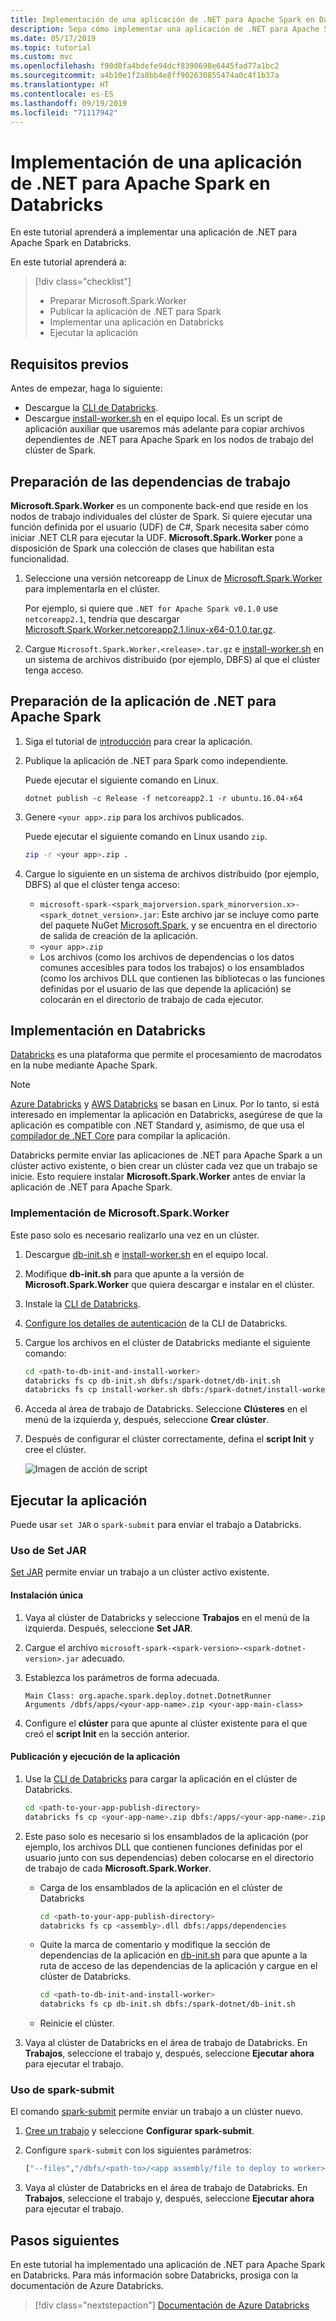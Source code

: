 ```yaml
---
title: Implementación de una aplicación de .NET para Apache Spark en Databricks
description: Sepa cómo implementar una aplicación de .NET para Apache Spark en Databricks.
ms.date: 05/17/2019
ms.topic: tutorial
ms.custom: mvc
ms.openlocfilehash: f90d0fa4bdefe94dcf8390698e6445fad77a1bc2
ms.sourcegitcommit: a4b10e1f2a8bb4e8ff902630855474a0c4f1b37a
ms.translationtype: HT
ms.contentlocale: es-ES
ms.lasthandoff: 09/19/2019
ms.locfileid: "71117942"
---
```

# <a name="deploy-a-net-for-apache-spark-application-to-databricks"></a>Implementación de una aplicación de .NET para Apache Spark en Databricks

En este tutorial aprenderá a implementar una aplicación de .NET para Apache Spark en Databricks.

En este tutorial aprenderá a:

> [!div class="checklist"]
>
> - Preparar Microsoft.Spark.Worker
> - Publicar la aplicación de .NET para Spark
> - Implementar una aplicación en Databricks
> - Ejecutar la aplicación

## <a name="prerequisites"></a>Requisitos previos

Antes de empezar, haga lo siguiente:

- Descargue la [CLI de Databricks](https://docs.databricks.com/user-guide/dev-tools/databricks-cli.html).
- Descargue [install-worker.sh](https://github.com/dotnet/spark/blob/master/deployment/install-worker.sh) en el equipo local. Es un script de aplicación auxiliar que usaremos más adelante para copiar archivos dependientes de .NET para Apache Spark en los nodos de trabajo del clúster de Spark.

## <a name="prepare-worker-dependencies"></a>Preparación de las dependencias de trabajo

**Microsoft.Spark.Worker** es un componente back-end que reside en los nodos de trabajo individuales del clúster de Spark. Si quiere ejecutar una función definida por el usuario (UDF) de C#, Spark necesita saber cómo iniciar .NET CLR para ejecutar la UDF. **Microsoft.Spark.Worker** pone a disposición de Spark una colección de clases que habilitan esta funcionalidad.

1. Seleccione una versión netcoreapp de Linux de [Microsoft.Spark.Worker](https://github.com/dotnet/spark/releases) para implementarla en el clúster.

   Por ejemplo, si quiere que `.NET for Apache Spark v0.1.0` use `netcoreapp2.1`, tendría que descargar [Microsoft.Spark.Worker.netcoreapp2.1.linux-x64-0.1.0.tar.gz](https://github.com/dotnet/spark/releases/download/v0.1.0/Microsoft.Spark.Worker.netcoreapp2.1.linux-x64-0.1.0.tar.gz).

2. Cargue `Microsoft.Spark.Worker.<release>.tar.gz` e [install-worker.sh](https://github.com/dotnet/spark/blob/master/deployment/install-worker.sh) en un sistema de archivos distribuido (por ejemplo, DBFS) al que el clúster tenga acceso.

## <a name="prepare-your-net-for-apache-spark-app"></a>Preparación de la aplicación de .NET para Apache Spark

1. Siga el tutorial de [introducción](get-started.md) para crear la aplicación.

2. Publique la aplicación de .NET para Spark como independiente.

   Puede ejecutar el siguiente comando en Linux.

   ```dotnetcli
   dotnet publish -c Release -f netcoreapp2.1 -r ubuntu.16.04-x64
   ```

3. Genere `<your app>.zip` para los archivos publicados.

   Puede ejecutar el siguiente comando en Linux usando `zip`.

   ```bash
   zip -r <your app>.zip .
   ```

4. Cargue lo siguiente en un sistema de archivos distribuido (por ejemplo, DBFS) al que el clúster tenga acceso:

   - `microsoft-spark-<spark_majorversion.spark_minorversion.x>-<spark_dotnet_version>.jar`: Este archivo jar se incluye como parte del paquete NuGet [Microsoft.Spark](https://www.nuget.org/packages/Microsoft.Spark/), y se encuentra en el directorio de salida de creación de la aplicación.
   - `<your app>.zip`
   - Los archivos (como los archivos de dependencias o los datos comunes accesibles para todos los trabajos) o los ensamblados (como los archivos DLL que contienen las bibliotecas o las funciones definidas por el usuario de las que depende la aplicación) se colocarán en el directorio de trabajo de cada ejecutor.

## <a name="deploy-to-databricks"></a>Implementación en Databricks

[Databricks](https://databricks.com) es una plataforma que permite el procesamiento de macrodatos en la nube mediante Apache Spark.

> [!Note] 
> [Azure Databricks](https://azure.microsoft.com/services/databricks/) y [AWS Databricks](https://databricks.com/aws) se basan en Linux. Por lo tanto, si está interesado en implementar la aplicación en Databricks, asegúrese de que la aplicación es compatible con .NET Standard y, asimismo, de que usa el [compilador de .NET Core](https://dotnet.microsoft.com/download) para compilar la aplicación.

Databricks permite enviar las aplicaciones de .NET para Apache Spark a un clúster activo existente, o bien crear un clúster cada vez que un trabajo se inicie. Esto requiere instalar **Microsoft.Spark.Worker** antes de enviar la aplicación de .NET para Apache Spark.

### <a name="deploy-microsoftsparkworker"></a>Implementación de Microsoft.Spark.Worker

Este paso solo es necesario realizarlo una vez en un clúster.

1. Descargue [db-init.sh](https://github.com/dotnet/spark/blob/master/deployment/db-init.sh) e [install-worker.sh](https://github.com/dotnet/spark/blob/master/deployment/install-worker.sh
) en el equipo local.

2. Modifique **db-init.sh** para que apunte a la versión de **Microsoft.Spark.Worker** que quiera descargar e instalar en el clúster.

3. Instale la [CLI de Databricks](https://docs.databricks.com/user-guide/dev-tools/databricks-cli.html).

4. [Configure los detalles de autenticación](https://docs.databricks.com/user-guide/dev-tools/databricks-cli.html#set-up-authentication) de la CLI de Databricks.

5. Cargue los archivos en el clúster de Databricks mediante el siguiente comando:

   ```bash
   cd <path-to-db-init-and-install-worker>
   databricks fs cp db-init.sh dbfs:/spark-dotnet/db-init.sh
   databricks fs cp install-worker.sh dbfs:/spark-dotnet/install-worker.sh
   ```

6. Acceda al área de trabajo de Databricks. Seleccione  **Clústeres** en el menú de la izquierda y, después, seleccione **Crear clúster**.

7. Después de configurar el clúster correctamente, defina el **script Init** y cree el clúster.

   ![Imagen de acción de script](./media/databricks-deployment/deployment-databricks-init-script.png)

## <a name="run-your-app"></a>Ejecutar la aplicación 

Puede usar `set JAR` o `spark-submit` para enviar el trabajo a Databricks.

### <a name="use-set-jar"></a>Uso de Set JAR

[Set JAR](https://docs.databricks.com/user-guide/jobs.html#create-a-job) permite enviar un trabajo a un clúster activo existente.

#### <a name="one-time-setup"></a>Instalación única

1. Vaya al clúster de Databricks y seleccione **Trabajos** en el menú de la izquierda. Después, seleccione **Set JAR**.

2. Cargue el archivo `microsoft-spark-<spark-version>-<spark-dotnet-version>.jar` adecuado.

3. Establezca los parámetros de forma adecuada.

   ```
   Main Class: org.apache.spark.deploy.dotnet.DotnetRunner
   Arguments /dbfs/apps/<your-app-name>.zip <your-app-main-class>
   ```
 
4. Configure el **clúster** para que apunte al clúster existente para el que creó el **script Init** en la sección anterior.

#### <a name="publish-and-run-your-app"></a>Publicación y ejecución de la aplicación

1. Use la [CLI de Databricks](https://docs.databricks.com/user-guide/dev-tools/databricks-cli.html) para cargar la aplicación en el clúster de Databricks.

      ```bash
      cd <path-to-your-app-publish-directory>
      databricks fs cp <your-app-name>.zip dbfs:/apps/<your-app-name>.zip
      ```

2. Este paso solo es necesario si los ensamblados de la aplicación (por ejemplo, los archivos DLL que contienen funciones definidas por el usuario junto con sus dependencias) deben colocarse en el directorio de trabajo de cada **Microsoft.Spark.Worker**.

   - Carga de los ensamblados de la aplicación en el clúster de Databricks
      
      ```bash
      cd <path-to-your-app-publish-directory>
      databricks fs cp <assembly>.dll dbfs:/apps/dependencies
      ```

   - Quite la marca de comentario y modifique la sección de dependencias de la aplicación en [db-init.sh](https://github.com/dotnet/spark/blob/master/deployment/db-init.sh) para que apunte a la ruta de acceso de las dependencias de la aplicación y cargue en el clúster de Databricks.
   
      ```bash
      cd <path-to-db-init-and-install-worker>
      databricks fs cp db-init.sh dbfs:/spark-dotnet/db-init.sh
      ```
   
   - Reinicie el clúster.

3. Vaya al clúster de Databricks en el área de trabajo de Databricks. En **Trabajos**, seleccione el trabajo y, después, seleccione **Ejecutar ahora** para ejecutar el trabajo.

### <a name="use-spark-submit"></a>Uso de spark-submit

El comando [spark-submit](https://spark.apache.org/docs/latest/submitting-applications.html) permite enviar un trabajo a un clúster nuevo.

1. [Cree un trabajo](https://docs.databricks.com/user-guide/jobs.html) y seleccione **Configurar spark-submit**.

2. Configure `spark-submit` con los siguientes parámetros:

      ```bash
      ["--files","/dbfs/<path-to>/<app assembly/file to deploy to worker>","--class","org.apache.spark.deploy.dotnet.DotnetRunner","/dbfs/<path-to>/microsoft-spark-<spark_majorversion.spark_minorversion.x>-<spark_dotnet_version>.jar","/dbfs/<path-to>/<app name>.zip","<app bin name>","app arg1","app arg2"]
      ```

3. Vaya al clúster de Databricks en el área de trabajo de Databricks. En **Trabajos**, seleccione el trabajo y, después, seleccione **Ejecutar ahora** para ejecutar el trabajo.

## <a name="next-steps"></a>Pasos siguientes

En este tutorial ha implementado una aplicación de .NET para Apache Spark en Databricks. Para más información sobre Databricks, prosiga con la documentación de Azure Databricks.

> [!div class="nextstepaction"]
> [Documentación de Azure Databricks](https://docs.microsoft.com/azure/azure-databricks/)
